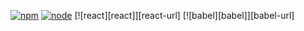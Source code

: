 [![npm][npm]][npm-url]
[![node][node]][node-url]
[![react][react]][react-url]
[![babel][babel]][babel-url]



[npm]: https://img.shields.io/npm/v/webpack.svg
[npm-url]: https://npmjs.com/package/webpack

[node]: https://img.shields.io/node/v/webpack.svg
[node-url]: https://nodejs.org
